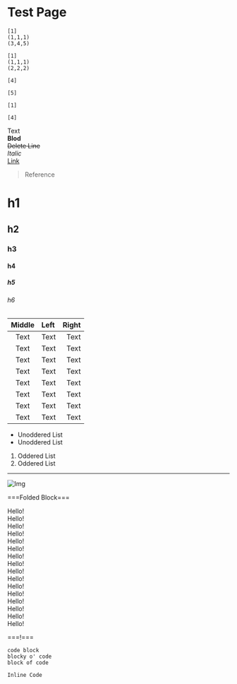 # Test Page

```goochess
[1]
(1,1,1)
(3,4,5)
```

```goochess
[1]
(1,1,1)
(2,2,2)
```

```goochess
[4]
```

```goochess
[5]
```

```goochess
[1]
```

```goochess
[4]
```

Text  
**Blod**  
~~Delete Line~~  
*Italic*  
[Link](../Menu/Main.html)  

> Reference

# h1
## h2
### h3
#### h4
##### h5
###### h6

|Middle|Left|Right|
|:-:|:-|-:|
|Text|Text|Text|
|Text|Text|Text|
|Text|Text|Text|
|Text|Text|Text|
|Text|Text|Text|
|Text|Text|Text|
|Text|Text|Text|
|Text|Text|Text|

* Unoddered List
* Unoddered List

1. Oddered List
2. Oddered List

---

![Img](../../Icon/GooChess@16x.png)

===Folded Block===

Hello!  
Hello!  
Hello!  
Hello!  
Hello!  
Hello!  
Hello!  
Hello!  
Hello!  
Hello!  
Hello!  
Hello!  
Hello!  
Hello!  
Hello!  
Hello!  

===!===


```Code
code block
blocky o' code
block of code
```

`Inline Code`